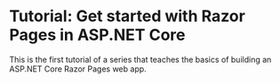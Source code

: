 # Tutorial: Get started with Razor Pages in ASP.NET Core

This is the first tutorial of a series that teaches the basics of building an ASP.NET Core Razor Pages web app.